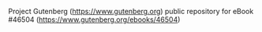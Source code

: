 Project Gutenberg (https://www.gutenberg.org) public repository for eBook #46504 (https://www.gutenberg.org/ebooks/46504)
